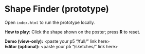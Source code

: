 # Shape Finder (prototype)

Open `index.html` to run the prototype locally.

**How to play:** Click the shape shown on the poster; press **R** to reset.

**Demo (view-only):** <paste your p5 “/full/” link here>  
**Editor (optional):** <paste your p5 “/sketches/” link here>
